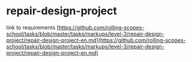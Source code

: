 # repair-design-project

link to requirements [https://github.com/rolling-scopes-school/tasks/blob/master/tasks/markups/level-3/repair-design-project/repair-design-project-en.md](https://github.com/rolling-scopes-school/tasks/blob/master/tasks/markups/level-3/repair-design-project/repair-design-project-en.md)
